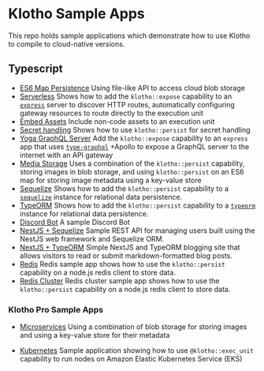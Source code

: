 # Klotho Sample Apps
This repo holds sample applications which demonstrate how to use Klotho to compile to cloud-native versions.

## Typescript
- [ES6 Map Persistence](./ts-cloudfs) Using file-like API to access cloud blob storage
- [Serverless](./ts-serverless-gateway) Shows how to add the `klotho::expose` capability to an [`express`](https://www.npmjs.com/package/express) server to discover HTTP routes, automatically configuring gateway resources to route directly to the execution unit
- [Embed Assets](./ts-embed_assets) Include non-code assets to an execution unit
- [Secret handling](./ts-secrets) Shows how to use `klotho::persist` for secret handling
- [Yoga GraphQL Server](./ts-graphql) Add the `klotho::expose` capability to an `express` app that uses [`type-graphql`](https://www.npmjs.com/package/type-graphql) +Apollo to expose a GraphQL server to the internet with an API gateway
- [Media Storage](./ts-media-storage) Uses a combination of the `klotho::persist` capability, storing images in blob storage, and using `klotho::persist` on an ES6 map for storing image metadata using a key-value store
- [Sequelize](./ts-sequelize) Shows how to add the `klotho::persist` capability to a [`sequelize`](https://www.npmjs.com/package/sequelize) instance for relational data persistence.
- [TypeORM](./ts-typeorm) Shows how to add the `klotho::persist` capability to a [`typeorm`](https://www.npmjs.com/package/typeorm) instance for relational data persistence.
- [Discord Bot](./ts-discordjs) A sample Discord Bot
- [NestJS + Sequelize](./ts-nestjs-sequelize) Sample REST API for managing users built using the NestJS web framework and Sequelize ORM.
- [NextJS + TypeORM](./ts-nextjs-typeorm) Simple NextJS and TypeORM blogging site that allows visitors to read or submit markdown-formatted blog posts.
- [Redis](./ts-redis-cluster) Redis sample app shows how to use the `klotho::persist` capability on a node.js redis client to store data.
- [Redis Cluster](./ts-redis-cluster) Redis cluster sample app shows how to use the `klotho::persist` capability on a node.js redis client to store data.

### Klotho Pro Sample Apps
- [Microservices](./ts-ms-lambda) Using a combination of blob storage for storing images and using a key-value store for their metadata

- [Kubernetes](./ts-eks) Sample application showing how to use `@klotho::exec_unit` capability to run nodes on Amazon Elastic Kubernetes Service (EKS)


